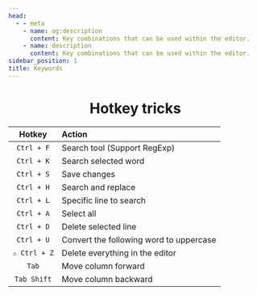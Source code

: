 ```yaml
---
head:
  - - meta
    - name: og:description
      content: Key combinations that can be used within the editor.
    - name: description
      content: Key combinations that can be used within the editor.
sidebar_position: 1
title: Keywords
---
```

<div align=center>

# Hotkey tricks
<!---Ctrl + Y : ¿?-->
|Hotkey|Action|
|:-:|:-|
`Ctrl + F` | Search tool (Support RegExp)|
`Ctrl + K` | Search selected word
`Ctrl + S` | Save changes
`Ctrl + H` | Search and replace
`Ctrl + L` | Specific line to search
`Ctrl + A` | Select all
`Ctrl + D` | Delete selected line
`Ctrl + U` | Convert the following word to uppercase
`⚠️ Ctrl + Z` |Delete everything in the editor
`Tab` | Move column forward
`Tab Shift` | Move column backward 

</div>